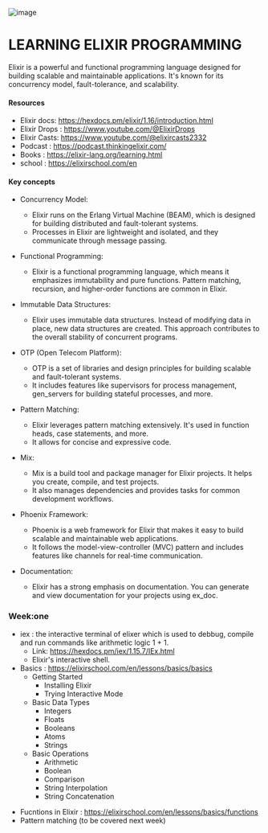![image](https://github.com/mik284/elixir_learning/assets/65639270/5c693bb0-c3d0-4c10-9a3a-05c2621d876b)

# LEARNING ELIXIR PROGRAMMING
Elixir is a powerful and functional programming language designed for building scalable and maintainable applications. It's known for its concurrency model, fault-tolerance, and scalability.

#### Resources
* Elixir docs: https://hexdocs.pm/elixir/1.16/introduction.html
* Elixir Drops : https://www.youtube.com/@ElixirDrops
* Elixir Casts: https://www.youtube.com/@elixircasts2332
* Podcast : https://podcast.thinkingelixir.com/
* Books : https://elixir-lang.org/learning.html
* school : https://elixirschool.com/en

#### Key concepts
- Concurrency Model:

  - Elixir runs on the Erlang Virtual Machine (BEAM), which is designed for building distributed and fault-tolerant systems.
   - Processes in Elixir are lightweight and isolated, and they communicate through message passing.
- Functional Programming:

    - Elixir is a functional programming language, which means it emphasizes immutability and pure functions.
Pattern matching, recursion, and higher-order functions are common in Elixir.
- Immutable Data Structures:

    - Elixir uses immutable data structures. Instead of modifying data in place, new data structures are created.
This approach contributes to the overall stability of concurrent programs.
- OTP (Open Telecom Platform):

    - OTP is a set of libraries and design principles for building scalable and fault-tolerant systems.
    - It includes features like supervisors for process management, gen_servers for building stateful processes, and more.
- Pattern Matching:

    - Elixir leverages pattern matching extensively. It's used in function heads, case statements, and more.
    - It allows for concise and expressive code.
- Mix:

    - Mix is a build tool and package manager for Elixir projects. It helps you create, compile, and test projects.
    - It also manages dependencies and provides tasks for common development workflows.
- Phoenix Framework:

    - Phoenix is a web framework for Elixir that makes it easy to build scalable and maintainable web applications.
    - It follows the model-view-controller (MVC) pattern and includes features like channels for real-time communication.
- Documentation:

    - Elixir has a strong emphasis on documentation. You can generate and view documentation for your projects using ex_doc.

### Week:one
* iex : the interactive terminal of elixer which is used to debbug, compile and run commands like arithmetic logic 1 + 1.
  - Link: https://hexdocs.pm/iex/1.15.7/IEx.html
  - Elixir's interactive shell.
* Basics : https://elixirschool.com/en/lessons/basics/basics
   - Getting Started
        - Installing Elixir
        - Trying Interactive Mode
    - Basic Data Types
        - Integers
        - Floats
        - Booleans
        - Atoms
        - Strings
    - Basic Operations
        - Arithmetic
        - Boolean
        - Comparison
        - String Interpolation
        - String Concatenation
- Fucntions in Elixir : https://elixirschool.com/en/lessons/basics/functions
- Pattern matching (to be covered next week)
